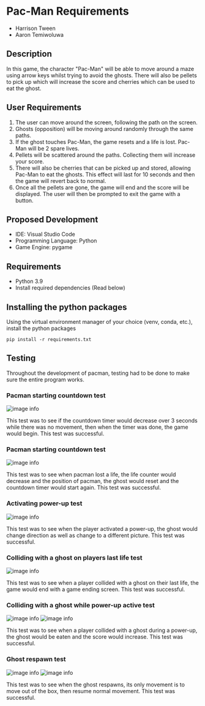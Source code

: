 # Pac-Man Requirements

* Harrison Tween
* Aaron Temiwoluwa

## Description

In this game, the character "Pac-Man" will be able to move around a maze using arrow keys whilst trying to avoid the ghosts. There will also be pellets to pick up which will increase the score and cherries which can be used to eat the ghost.

## User Requirements

1. The user can move around the screen, following the path on the screen.
2. Ghosts (opposition) will be moving around randomly through the same paths. 
3. If the ghost touches Pac-Man, the game resets and a life is lost. Pac-Man will be 2 spare lives.
4. Pellets will be scattered around the paths. Collecting them will increase your score. 
5. There will also be cherries that can be picked up and stored, allowing Pac-Man to eat the ghosts. This effect will last for 10 seconds and then the game will revert back to normal.
6. Once all the pellets are gone, the game will end and the score will be displayed. The user will then be prompted to exit the game with a button.

## Proposed Development

* IDE: Visual Studio Code
* Programming Language: Python
* Game Engine: pygame

## Requirements

* Python 3.9
* Install required dependencies (Read below)

## Installing the python packages

Using the virtual environment manager of your choice (venv, conda, etc.), install the python packages

`pip install -r requirements.txt`

## Testing

Throughout the development of pacman, testing had to be done to make sure the entire program works.

### Pacman starting countdown test

![image info](./images/testing/Picture1.png)

This test was to see if the countdown timer would decrease over 3 seconds while there was no movement, then when the timer was done, the game would begin.
This test was successful.

### Pacman starting countdown test

![image info](./images/testing/Picture2.png)

This test was to see when pacman lost a life, the life counter would decrease and the position of pacman, the ghost would reset and the countdown timer would start again.
This test was successful.

### Activating power-up test

![image info](./images/testing/Picture3.png)

This test was to see when the player activated a power-up, the ghost would change direction as well as change to a different picture.
This test was successful.

### Colliding with a ghost on players last life test

![image info](./images/testing/Picture4.png)

This test was to see when a player collided with a ghost on their last life, the game would end with a game ending screen.
This test was successful.

### Colliding with a ghost while power-up active test

![image info](./images/testing/Picture5.png)
![image info](./images/testing/Picture6.png)

This test was to see when a player collided with a ghost during a power-up, the ghost would be eaten and the score would increase.
This test was successful.

### Ghost respawn test

![image info](./images/testing/Picture7.png)
![image info](./images/testing/Picture8.png)

This test was to see when the ghost respawns, its only movement is to move out of the box, then resume normal movement.
This test was successful.

